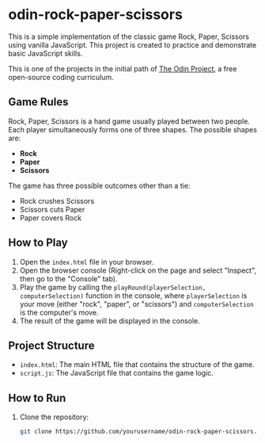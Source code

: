 # odin-rock-paper-scissors

This is a simple implementation of the classic game Rock, Paper, Scissors using vanilla JavaScript. This project is created to practice and demonstrate basic JavaScript skills.

This is one of the projects in the initial path of [The Odin Project](https://www.theodinproject.com/), a free open-source coding curriculum.

## Game Rules

Rock, Paper, Scissors is a hand game usually played between two people. Each player simultaneously forms one of three shapes. The possible shapes are:

- **Rock**
- **Paper**
- **Scissors**

The game has three possible outcomes other than a tie:

- Rock crushes Scissors
- Scissors cuts Paper
- Paper covers Rock

## How to Play

1. Open the `index.html` file in your browser.
2. Open the browser console (Right-click on the page and select "Inspect", then go to the "Console" tab).
3. Play the game by calling the `playRound(playerSelection, computerSelection)` function in the console, where `playerSelection` is your move (either "rock", "paper", or "scissors") and `computerSelection` is the computer's move.
4. The result of the game will be displayed in the console.

## Project Structure

- `index.html`: The main HTML file that contains the structure of the game.
- `script.js`: The JavaScript file that contains the game logic.

## How to Run

1. Clone the repository:
   ```sh
   git clone https://github.com/yourusername/odin-rock-paper-scissors.git